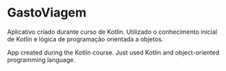# GastoViagem

Aplicativo criado durante curso de Kotlin. Utilizado o conhecimento inicial de Kotlin e lógica de programação orientada a objetos. 

App created during the Kotlin course. Just used Kotlin and object-oriented programming language.

